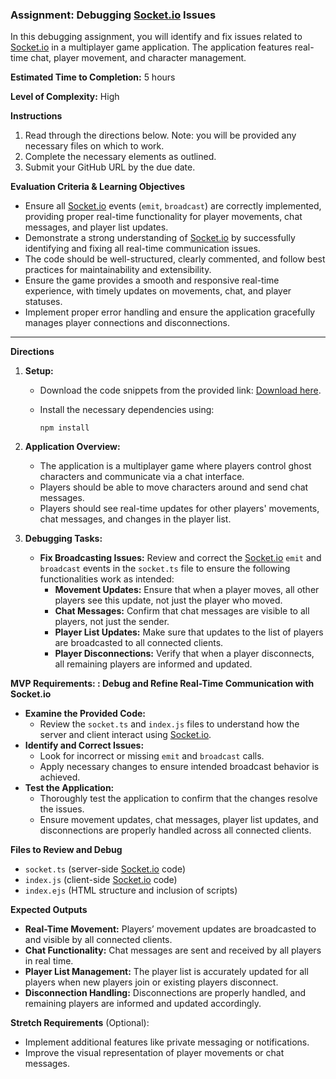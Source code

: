 ### Assignment: Debugging [Socket.io](http://socket.io/) Issues

In this debugging assignment, you will identify and fix issues related to [Socket.io](http://socket.io/) in a multiplayer game application. The application features real-time chat, player movement, and character management.

**Estimated Time to Completion:** 5 hours

**Level of Complexity:** High

**Instructions**

1. Read through the directions below. Note: you will be provided any necessary files on which to work.
2. Complete the necessary elements as outlined.
3. Submit your GitHub URL by the due date. 

**Evaluation Criteria & Learning Objectives**

- Ensure all [Socket.io](http://socket.io/) events (`emit`, `broadcast`) are correctly implemented, providing proper real-time functionality for player movements, chat messages, and player list updates.
- Demonstrate a strong understanding of [Socket.io](http://socket.io/) by successfully identifying and fixing all real-time communication issues.
- The code should be well-structured, clearly commented, and follow best practices for maintainability and extensibility.
- Ensure the game provides a smooth and responsive real-time experience, with timely updates on movements, chat, and player statuses.
- Implement proper error handling and ensure the application gracefully manages player connections and disconnections.

---

**Directions**

1. **Setup:**
    - Download the code snippets from the provided link: [Download here](https://drive.google.com/file/d/1-Cy0nJocM4pnGxoqnMbNQjxXBYYanKk7/view?usp=sharing).
    - Install the necessary dependencies using:
        
        ```
        npm install
        
        ```
        
2. **Application Overview:**
    - The application is a multiplayer game where players control ghost characters and communicate via a chat interface.
    - Players should be able to move characters around and send chat messages.
    - Players should see real-time updates for other players' movements, chat messages, and changes in the player list.
3. **Debugging Tasks:**
    - **Fix Broadcasting Issues:** Review and correct the [Socket.io](http://socket.io/) `emit` and `broadcast` events in the `socket.ts` file to ensure the following functionalities work as intended:
        - **Movement Updates:** Ensure that when a player moves, all other players see this update, not just the player who moved.
        - **Chat Messages:** Confirm that chat messages are visible to all players, not just the sender.
        - **Player List Updates:** Make sure that updates to the list of players are broadcasted to all connected clients.
        - **Player Disconnections:** Verify that when a player disconnects, all remaining players are informed and updated.

**MVP Requirements: : Debug and Refine Real-Time Communication with Socket.io**

- **Examine the Provided Code:**
    - Review the `socket.ts` and `index.js` files to understand how the server and client interact using [Socket.io](http://socket.io/).
- **Identify and Correct Issues:**
    - Look for incorrect or missing `emit` and `broadcast` calls.
    - Apply necessary changes to ensure intended broadcast behavior is achieved.
- **Test the Application:**
    - Thoroughly test the application to confirm that the changes resolve the issues.
    - Ensure movement updates, chat messages, player list updates, and disconnections are properly handled across all connected clients.

**Files to Review and Debug**

- `socket.ts` (server-side [Socket.io](http://socket.io/) code)
- `index.js` (client-side [Socket.io](http://socket.io/) code)
- `index.ejs` (HTML structure and inclusion of scripts)

**Expected Outputs**

- **Real-Time Movement:** Players’ movement updates are broadcasted to and visible by all connected clients.
- **Chat Functionality:** Chat messages are sent and received by all players in real time.
- **Player List Management:** The player list is accurately updated for all players when new players join or existing players disconnect.
- **Disconnection Handling:** Disconnections are properly handled, and remaining players are informed and updated accordingly.

**Stretch Requirements** (Optional):

- Implement additional features like private messaging or notifications.
- Improve the visual representation of player movements or chat messages.